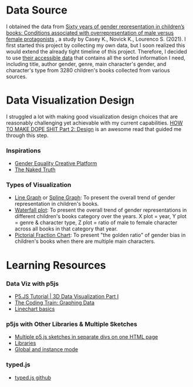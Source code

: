 # Data Source
I obtained the data from [Sixty years of gender representation in children’s books: Conditions associated with overrepresentation of male versus female protagonists](https://journals.plos.org/plosone/article?id=10.1371/journal.pone.0260566)
, a study by Casey K., Novick K., Lourenco S. (2021).
I first started this project by collecting my own data, but I soon realized this would extend the already tight timeline of this project.
Therefore, I decided to use [their accessible data](https://osf.io/97gfk/) that contains all the sorted information I need, including title, author gender, genre, main character's gender, and character's type from 3280 children's books collected from various sources.

# Data Visualization Design
I struggled a lot with making good visualization design choices that are reasonably challenging yet achievable with my current capabilities.
[HOW TO MAKE DOPE SHIT Part 2: Design](https://pudding.cool/process/how-to-make-dope-shit-part-2/) is an awesome read that guided me through this step.

### Inspirations
- [Gender Equality Creative Platform](https://www.pentagram.com/work/gender-equality-creative-platform/story)
- [The Naked Truth](https://pudding.cool/2021/03/foundation-names/)

### Types of Visualization
- [Line Graph](https://datavizproject.com/data-type/line-chart/) or [Spline Graph](https://datavizproject.com/data-type/spline-graph/): To present the overall trend of gender representation in children's books.
- [Waterfall plot](https://datavizproject.com/data-type/waterfall-plot/): To present the overall trend of gender representations in different children's books category over the years. X plot = year, Y plot = genre & character type, Z plot = ratio of male to female character across all books in that category that year.
- [Pictorial Fraction Chart](https://datavizproject.com/data-type/fraction-of-pictograms/): To present "the golden ratio" of gender bias in children's books when there are multiple main characters.

# Learning Resources
### Data Viz with p5js
- [P5.JS Tutorial | 3D Data Visualization Part I](https://www.youtube.com/watch?v=ZeVbsZQiHdU)
- [The Coding Train: Graphing Data](https://youtu.be/5-ptp9tRApM)
- [Linechart basics](https://www.youtube.com/watch?v=AXHkr5m_rpQ)

### p5js with Other Libraries & Multiple Sketches
- [Multiple p5.js sketches in separate divs on one HTML page](http://joemckaystudio.com/multisketches/)
- [Libraries](https://happycoding.io/tutorials/p5js/libraries)
- [Global and instance mode](https://github.com/processing/p5.js/wiki/Global-and-instance-mode)

### typed.js
- [typed.js github](https://github.com/mattboldt/typed.js)


